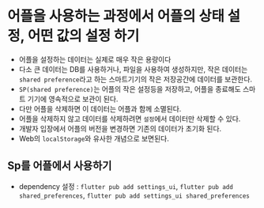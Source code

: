 # 어플을 사용하는 과정에서 어플의 상태 설정, 어떤 값의 설정 하기

- 어플을 설정하는 데이터는 실제로 매우 작은 용량이다
- 다소 큰 데이터는 DB를 사용하거나, 파일을 사용하여 생성하지만, 작은 데이터는 `shared preference`라고 하는 스마트기기의 작은 저장공간에 데이터를 보관한다.
- `SP(shared preference)`는 어플의 작은 설정등을 저장하고, 어플을 종료해도 스마트 기기에 영속적으로 보관이 된다.
- 다만 어플을 삭제하면 이 데이터는 어플과 함께 소멸된다.
- 어플을 삭제하지 않고 데이터를 삭제하려면 `설정`에서 데이터만 삭제할 수 있다.
- 개발자 입장에서 어플의 버전을 변경하면 기존의 데이터가 초기화 된다.
- Web의 `localStorage`와 유사한 개념으로 보면된다.

## Sp를 어플에서 사용하기

- dependency 설정 : `flutter pub add settings_ui`, `flutter pub add shared_preferences`, `flutter pub add settings_ui shared_preferences`
